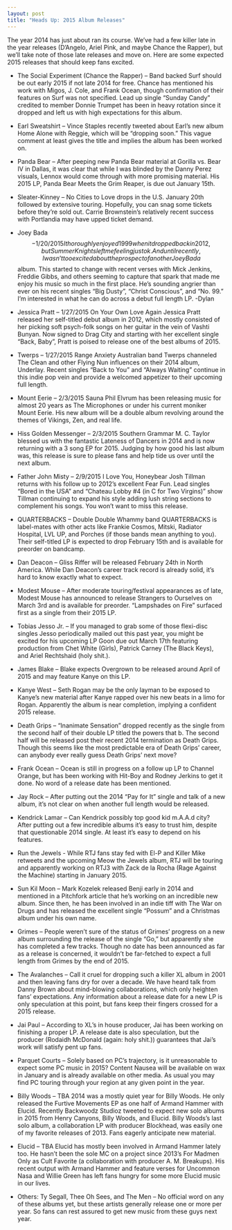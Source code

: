 ```yaml
---
layout: post
title: "Heads Up: 2015 Album Releases"
---
```


The year 2014 has just about ran its course. We’ve had a few killer late in the year releases (D’Angelo, Ariel Pink, and maybe Chance the Rapper), but we’ll take note of those late releases and move on. Here are some expected 2015 releases that should keep fans excited.

- The Social Experiment (Chance the Rapper) – Band backed Surf should be out early 2015 if not late 2014 for free. Chance has mentioned his work with Migos, J. Cole, and Frank Ocean, though confirmation of their features on Surf was not specified. Lead up single “Sunday Candy” credited to member Donnie Trumpet has been in heavy rotation since it dropped and left us with high expectations for this album.
- Earl Sweatshirt – Vince Staples recently tweeted about Earl’s new album Home Alone with Reggie, which will be “dropping soon.” This vague comment at least gives the title and implies the album has been worked on. 
- Panda Bear – After peeping new Panda Bear material at Gorilla vs. Bear IV in Dallas, it was clear that while I was blinded by the Danny Perez visuals, Lennox would come through with more promising material. His 2015 LP, Panda Bear Meets the Grim Reaper, is due out January 15th.
- Sleater-Kinney – No Cities to Love drops in the U.S. January 20th followed by extensive touring. Hopefully, you can snag some tickets before they’re sold out. Carrie Brownstein’s relatively recent success with Portlandia may have upped ticket demand.

- Joey Bada$$ - 1/20/2015 I thoroughly enjoyed 1999 when it dropped back in 2012, but Summer Knights left me feeling just ok. And until recently, I wasn’t too excited about the prospect of another Joey Bada$$ album. This started to change with recent verses with Mick Jenkins, Freddie Gibbs, and others seeming to capture that spark that made me enjoy his music so much in the first place. He’s sounding angrier than ever on his recent singles “Big Dusty”, “Christ Conscious”, and “No. 99.”  I’m interested in what he can do across a debut full length LP. -Dylan

- Jessica Pratt – 1/27/2015 On Your Own Love Again Jessica Pratt released her self-titled debut album in 2012, which mostly consisted of her picking soft psych-folk songs on her guitar in the vein of Vashti Bunyan. Now signed to Drag City and starting with her excellent single “Back, Baby”, Pratt is poised to release one of the best albums of 2015.

- Twerps – 1/27/2015 Range Anxiety Australian band Twerps channeled The Clean and other Flying Nun influences on their 2014 album, Underlay. Recent singles “Back to You” and “Always Waiting” continue in this indie pop vein and provide a welcomed appetizer to their upcoming full length.

- Mount Eerie – 2/3/2015 Sauna Phil Elvrum has been releasing music for almost 20 years as The Microphones or under his current moniker Mount Eerie. His new album will be a double album revolving around the themes of Vikings, Zen, and real life.

- Hiss Golden Messenger – 2/3/2015 Southern Grammar M. C. Taylor blessed us with the fantastic Lateness of Dancers in 2014 and is now returning with a 3 song EP for 2015. Judging by how good his last album was, this release is sure to please fans and help tide us over until the next album.

- Father John Misty – 2/9/2015 I Love You, Honeybear Josh Tillman returns with his follow up to 2012’s excellent Fear Fun. Lead singles “Bored in the USA” and “Chateau Lobby #4 (in C for Two Virgins)” show Tillman continuing to expand his style adding lush string sections to complement his songs. You won’t want to miss this release.

- QUARTERBACKS – Double Double Whammy band QUARTERBACKS is label-mates with other acts like Frankie Cosmos, Mitski, Radiator Hospital, LVL UP, and Porches (if those bands mean anything to you). Their self-titled LP is expected to drop February 15th and is available for preorder on bandcamp.

- Dan Deacon – Gliss Riffer will be released February 24th in North America. While Dan Deacon’s career track record is already solid, it’s hard to know exactly what to expect.

- Modest Mouse – After moderate touring/festival appearances as of late, Modest Mouse has announced to release Strangers to Ourselves on March 3rd and is available for preorder. “Lampshades on Fire” surfaced first as a single from their 2015 LP. 

- Tobias Jesso Jr. – If you managed to grab some of those flexi-disc singles Jesso periodically mailed out this past year, you might be excited for his upcoming LP Goon due out March 17th featuring production from Chet White (Girls), Patrick Carney (The Black Keys), and Ariel Rechtshaid (holy shit.). 

- James Blake – Blake expects Overgrown to be released around April of 2015 and may feature Kanye on this LP.

- Kanye West – Seth Rogan may be the only layman to be exposed to Kanye’s new material after Kanye rapped over his new beats in a limo for Rogan. Apparently the album is near completion, implying a confident 2015 release.

- Death Grips – “Inanimate Sensation” dropped recently as the single from the second half of their double LP titled the powers that b. The second half will be released post their recent 2014 termination as Death Grips. Though this seems like the most predictable era of Death Grips’ career, can anybody ever really guess Death Grips’ next move? 

- Frank Ocean – Ocean is still in progress on a follow up LP to Channel Orange, but has been working with Hit-Boy and Rodney Jerkins to get it done. No word of a release date has been mentioned.

- Jay Rock – After putting out the 2014 “Pay for It” single and talk of a new album, it’s not clear on when another full length would be released. 

- Kendrick Lamar – Can Kendrick possibly top good kid m.A.A.d city? After putting out a few incredible albums it’s easy to trust him, despite that questionable 2014 single. At least it’s easy to depend on his features.

- Run the Jewels - While RTJ fans stay fed with El-P and Killer Mike retweets and the upcoming Meow the Jewels album, RTJ will be touring and apparently working on RTJ3 with Zack de la Rocha (Rage Against the Machine) starting in January 2015. 

- Sun Kil Moon – Mark Kozelek released Benji early in 2014 and mentioned in a Pitchfork article that he’s working on an incredible new album. Since then, he has been involved in an indie tiff with The War on Drugs and has released the excellent single “Possum” and a Christmas album under his own name.

- Grimes – People weren’t sure of the status of Grimes’ progress on a new album surrounding the release of the single “Go,” but apparently she has completed a few tracks. Though no date has been announced as far as a release is concerned, it wouldn’t be far-fetched to expect a full length from Grimes by the end of 2015. 

- The Avalanches – Call it cruel for dropping such a killer XL album in 2001 and then leaving fans dry for over a decade. We have heard talk from Danny Brown about mind-blowing collaborations, which only heighten fans’ expectations. Any information about a release date for a new LP is only speculation at this point, but fans keep their fingers crossed for a 2015 release.

- Jai Paul – According to XL’s in house producer, Jai has been working on finishing a proper LP. A release date is also speculation, but the producer (Rodaidh McDonald (again: holy shit.)) guarantees that Jai’s work will satisfy pent up fans. 

- Parquet Courts – Solely based on PC’s trajectory, is it unreasonable to expect some PC music in 2015? Content Nausea will be available on wax in January and is already available on other media. As usual you may find PC touring through your region at any given point in the year.

- Billy Woods – TBA 2014 was a mostly quiet year for Billy Woods. He only released the Furtive Movements EP as one half of Armand Hammer with Elucid. Recently Backwoodz Studioz tweeted to expect new solo albums in 2015 from Henry Canyons, Billy Woods, and Elucid. Billy Woods’s last solo album, a collaboration LP with producer Blockhead, was easily one of my favorite releases of 2013. Fans eagerly anticipate new material.

- Elucid – TBA Elucid has mostly been involved in Armand Hammer lately too. He hasn’t been the sole MC on a project since 2013’s For Madmen Only as Cult Favorite (a collaboration with producer A. M. Breakups). His recent output with Armand Hammer and feature verses for Uncommon Nasa and Willie Green has left fans hungry for some more Elucid music in our lives.

- Others: Ty Segall, Thee Oh Sees, and The Men – No official word on any of these albums yet, but these artists generally release one or more per year. So fans can rest assured to get new music from these guys next year.
